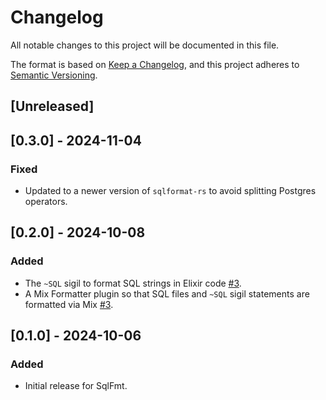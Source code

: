 # Changelog

All notable changes to this project will be documented in this file.

The format is based on [Keep a Changelog](https://keepachangelog.com/en/1.0.0/),
and this project adheres to [Semantic Versioning](https://semver.org/spec/v2.0.0.html).

## [Unreleased]

## [0.3.0] - 2024-11-04

### Fixed

- Updated to a newer version of `sqlformat-rs` to avoid splitting Postgres operators.

## [0.2.0] - 2024-10-08

### Added

- The `~SQL` sigil to format SQL strings in Elixir code [#3](https://github.com/akoutmos/sql_fmt/pull/3).
- A Mix Formatter plugin so that SQL files and `~SQL` sigil statements are formatted via Mix [#3](https://github.com/akoutmos/sql_fmt/pull/3).

## [0.1.0] - 2024-10-06

### Added

- Initial release for SqlFmt.
